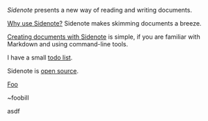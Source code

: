 *Sidenote* presents a new way of reading and writing documents.

[Why use Sidenote?](##why) Sidenote makes skimming documents a breeze.

[Creating documents with Sidenote](##creatingdocs) is simple, if you are familiar with Markdown and using command-line tools.

I have a small [todo list](##todo).

Sidenote is [open source](##opensource).

[Foo](##foobill)

~foobill

asdf